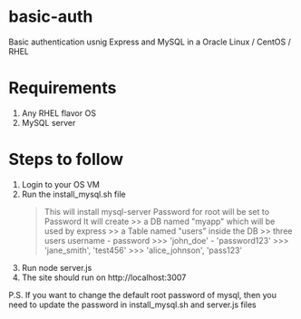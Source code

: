 # basic-auth
Basic authentication usnig Express and MySQL in a Oracle Linux / CentOS / RHEL

# Requirements
1. Any RHEL flavor OS
2. MySQL server 

# Steps to follow
1. Login to your OS VM
2. Run the install_mysql.sh file 
    > This will install mysql-server 
    > Password for root will be set to Password
    > It will create 
        >> a DB named "myapp" which will be used by express
        >> a Table named "users" inside the DB
        >> three users username - password
            >>> 'john_doe' - 'password123'
            >>> 'jane_smith', 'test456'
            >>> 'alice_johnson', 'pass123'
3. Run node server.js
4. The site should run on http://localhost:3007

P.S. If you want to change the default root password of mysql, then you need to update the password in install_mysql.sh and server.js files